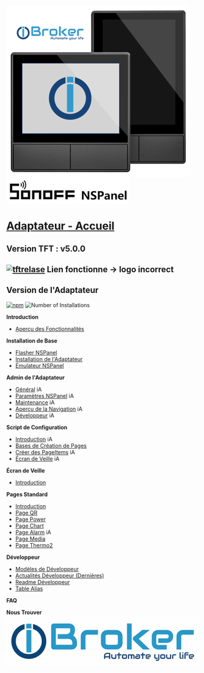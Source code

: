 ![Panel eu_us mit logo](<../Pictures/Panel eu_us mit logo.png>)  
![SOnOFFLogo](../Pictures/SOnOffLogo.png)   
# [Adaptateur - Accueil](Home)  
## Version TFT : v5.0.0  
[![tftrelase](https://img.shields.io/github/release/ticaki/iobroker.nspanel-lovelace-ui.svg)](https://github.com/ticaki/ioBroker.nspanel-lovelace-ui/tree/main/HMI)  Lien fonctionne -> logo incorrect
---
## Version de l'Adaptateur  
[![npm](https://img.shields.io/npm/v/iobroker.nspanel-lovelace-ui.svg)](https://github.com/ticaki/ioBroker.nspanel-lovelace-ui/releases) ![Number of Installations](https://iobroker.live/badges/nspanel-lovelace-ui-installed.svg)
  
  
**Introduction**  
- [Aperçu des Fonctionnalités]()  
  
**Installation de Base**  
- [Flasher NSPanel](NSPanel-flashen)  
- [Installation de l'Adaptateur](Adapter-Installation)  
- [Émulateur NSPanel](NSPanel-Nextion-Editor)

**Admin de l'Adaptateur**
- [Général](General) iA  
- [Paramètres NSPanel](NSPanelsetting) iA  
- [Maintenance](Maintain) iA  
- [Aperçu de la Navigation](Navigation) iA  
- [Développeur](Developer) iA  
  
**Script de Configuration**
- [Introduction](ScriptConfig) iA
- [Bases de Création de Pages](ScriptConfig#page-configuration)  
- [Créer des PageItems](ScriptConfig#pageitems) iA  
- [Écran de Veille](ScriptConfig#screensaver) iA  

**Écran de Veille**  
- [Introduction](screensaver)   

**Pages Standard**  
- [Introduction](Pages)  
- [Page QR](PageQR)  
- [Page Power](PagePower)  
- [Page Chart](PageChart)
- [Page Alarm](PageAlarm) iA
- [Page Media](PageMedia)   
- [Page Thermo2](PageThermo2) 
  
**Développeur**  
- [Modèles de Développeur](Developer-Templates)  
- [Actualités Développeur (Dernières)](Developer-News-(Latest))
- [Readme Développeur](Developer-Readme)
- [Table Alias](https://github.com/ticaki/ioBroker.nspanel-lovelace-ui/blob/main/ALIAS.md)
  
**FAQ**  

**Nous Trouver**  
[![iobrokerLogo](../Pictures/iobrokerLogo.png)](https://forum.iobroker.net/topic/80055/alphatest-nspanel-lovelace-ui-v0-1-1)  
 